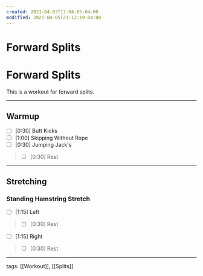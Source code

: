 ```yaml
---
created: 2021-04-03T17:04:05-04:00
modified: 2021-04-05T21:12:19-04:00
---
```


# Forward Splits

# Forward Splits

This is a workout for forward splits.

---

## Warmup

- [ ] [0:30] Butt Kicks
- [ ] [1:00] Skipping Without Rope
- [ ] [0:30] Jumping Jack's

>- [ ] [0:30] Rest

---

## Stretching

### Standing Hamstring Stretch

- [ ] [1:15] Left
>- [ ] [0:30] Rest
- [ ] [1:15] Right
>- [ ] [0:30] Rest
---

tags: [[Workout]], [[Splits]]